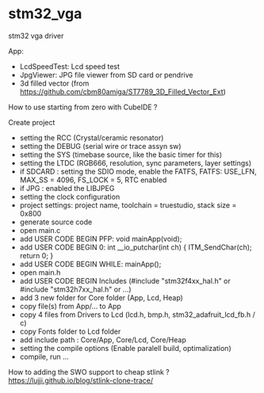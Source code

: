 # stm32_vga

stm32 vga driver

App:
- LcdSpeedTest: Lcd speed test
- JpgViewer: JPG file viewer from SD card or pendrive
- 3d filled vector (from https://github.com/cbm80amiga/ST7789_3D_Filled_Vector_Ext)

How to use starting from zero with CubeIDE ?

Create project
- setting the RCC (Crystal/ceramic resonator)
- setting the DEBUG (serial wire or trace assyn sw)
- setting the SYS (timebase source, like the basic timer for this)
- setting the LTDC (RGB666, resolution, sync parameters, layer settings)
- if SDCARD : setting the SDIO mode, enable the FATFS, FATFS: USE_LFN, MAX_SS = 4096, FS_LOCK = 5, RTC enabled
- if JPG : enabled the LIBJPEG
- setting the clock configuration
- project settings: project name, toolchain = truestudio, stack size = 0x800
- generate source code
- open main.c
- add USER CODE BEGIN PFP: void mainApp(void);
- add USER CODE BEGIN 0: int __io_putchar(int ch) { ITM_SendChar(ch); return 0; }
- add USER CODE BEGIN WHILE: mainApp();
- open main.h
- add USER CODE BEGIN Includes (#include "stm32f4xx_hal.h" or #include "stm32h7xx_hal.h" or ...)
- add 3 new folder for Core folder (App, Lcd, Heap)
- copy file(s) from App/... to App
- copy 4 files from Drivers to Lcd (lcd.h, bmp.h, stm32_adafruit_lcd_fb.h / c)
- copy Fonts folder to Lcd folder
- add include path : Core/App, Core/Lcd, Core/Heap
- setting the compile options (Enable paralell build, optimalization)
- compile, run ...

How to adding the SWO support to cheap stlink ? https://lujji.github.io/blog/stlink-clone-trace/
